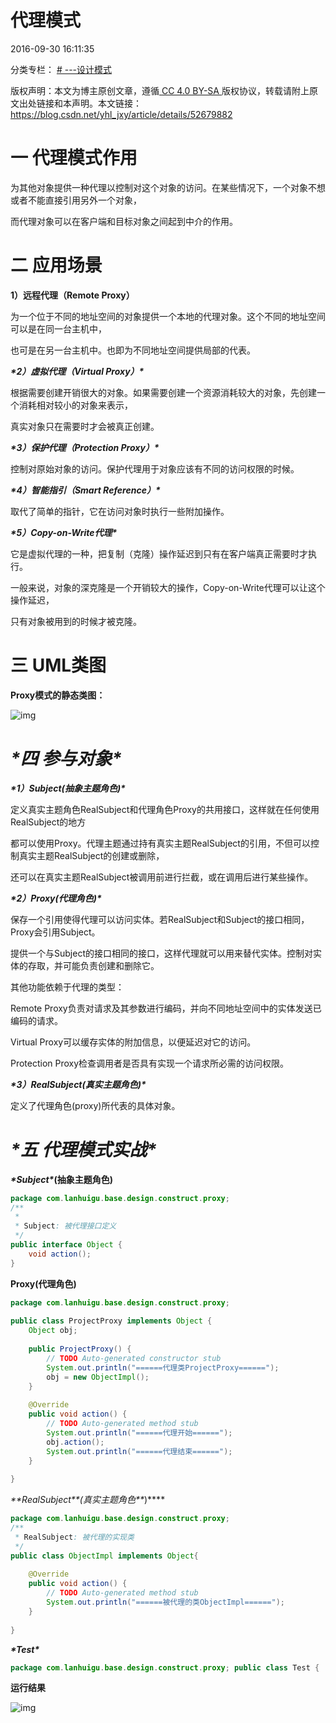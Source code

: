 # 代理模式

2016-09-30 16:11:35  

分类专栏： [# ---设计模式](https://blog.csdn.net/yhl_jxy/category_6121670.html)

版权声明：本文为博主原创文章，遵循[ CC 4.0 BY-SA ](http://creativecommons.org/licenses/by-sa/4.0/)版权协议，转载请附上原文出处链接和本声明。本文链接：https://blog.csdn.net/yhl_jxy/article/details/52679882

# 一 代理模式作用

  为其他对象提供一种代理以控制对这个对象的访问。在某些情况下，一个对象不想或者不能直接引用另外一个对象，

而代理对象可以在客户端和目标对象之间起到中介的作用。

# 二 应用场景

**1）远程代理（Remote  Proxy）**

  为一个位于不同的地址空间的对象提供一个本地的代理对象。这个不同的地址空间可以是在同一台主机中，

也可是在另一台主机中。也即为不同地址空间提供局部的代表。

***\*2）虚拟代理（Virtual Proxy）\****

  根据需要创建开销很大的对象。如果需要创建一个资源消耗较大的对象，先创建一个消耗相对较小的对象来表示，

真实对象只在需要时才会被真正创建。 

***\*3）保护代理（Protection Proxy）\****

  控制对原始对象的访问。保护代理用于对象应该有不同的访问权限的时候。

***\*4）智能指引（Smart Reference）\****

取代了简单的指针，它在访问对象时执行一些附加操作。

***\*5）Copy-on-Write代理\****

它是虚拟代理的一种，把复制（克隆）操作延迟到只有在客户端真正需要时才执行。

一般来说，对象的深克隆是一个开销较大的操作，Copy-on-Write代理可以让这个操作延迟，

只有对象被用到的时候才被克隆。

# 三 UML类图

**Proxy模式的静态类图：**

![img](https://img-blog.csdn.net/20180715113140105?watermark/2/text/aHR0cHM6Ly9ibG9nLmNzZG4ubmV0L3lobF9qeHk=/font/5a6L5L2T/fontsize/400/fill/I0JBQkFCMA==/dissolve/70)

# ***\*四 参与对象\****



***\*1）Subject(抽象主题角色)\****

  定义真实主题角色RealSubject和代理角色Proxy的共用接口，这样就在任何使用RealSubject的地方

都可以使用Proxy。代理主题通过持有真实主题RealSubject的引用，不但可以控制真实主题RealSubject的创建或删除，

还可以在真实主题RealSubject被调用前进行拦截，或在调用后进行某些操作。

***\*2）Proxy(代理角色)\****

  保存一个引用使得代理可以访问实体。若RealSubject和Subject的接口相同，Proxy会引用Subject。

提供一个与Subject的接口相同的接口，这样代理就可以用来替代实体。控制对实体的存取，并可能负责创建和删除它。

其他功能依赖于代理的类型：

Remote Proxy负责对请求及其参数进行编码，并向不同地址空间中的实体发送已编码的请求。

Virtual Proxy可以缓存实体的附加信息，以便延迟对它的访问。

Protection Proxy检查调用者是否具有实现一个请求所必需的访问权限。

***\*3）RealSubject(真实主题角色)\****

定义了代理角色(proxy)所代表的具体对象。

# ***\*五 代理模式实战\****



***\*Subject\**(抽象主题角色)**

```java
package com.lanhuigu.base.design.construct.proxy;
/**
 * 
 * Subject: 被代理接口定义
 */
public interface Object {
	void action();
}
```

**Proxy(代理角色)**

```java
package com.lanhuigu.base.design.construct.proxy;
 
public class ProjectProxy implements Object {
	Object obj;
	
	public ProjectProxy() {
		// TODO Auto-generated constructor stub
		System.out.println("======代理类ProjectProxy======");
		obj = new ObjectImpl();
	}
 
	@Override
	public void action() {
		// TODO Auto-generated method stub
		System.out.println("======代理开始======");
		obj.action();
		System.out.println("======代理结束======");
	}
 
}
```

***\**\*RealSubject\*\*(真实主题角色\**\**)\****

```java
package com.lanhuigu.base.design.construct.proxy;
/**
 * RealSubject: 被代理的实现类
 */
public class ObjectImpl implements Object{
 
	@Override
	public void action() {
		// TODO Auto-generated method stub
		System.out.println("======被代理的类ObjectImpl======");
	}
 
}
```

***\*Test\****

```java
package com.lanhuigu.base.design.construct.proxy; public class Test {	public static void main(String[] args) {		ProjectProxy pr = new ProjectProxy();		pr.action();	}}
```

**运行结果**

![img](https://img-blog.csdn.net/20160930160958904?watermark/2/text/aHR0cDovL2Jsb2cuY3Nkbi5uZXQv/font/5a6L5L2T/fontsize/400/fill/I0JBQkFCMA==/dissolve/70/gravity/Center)


